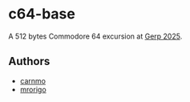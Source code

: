 # c64-base

A 512 bytes Commodore 64 excursion at [Gerp 2025](https://gerp.traktor.group).

## Authors

- [carnmo](https://github.com/carnmo)
- [mrorigo](https://github.com/mrorigo)
